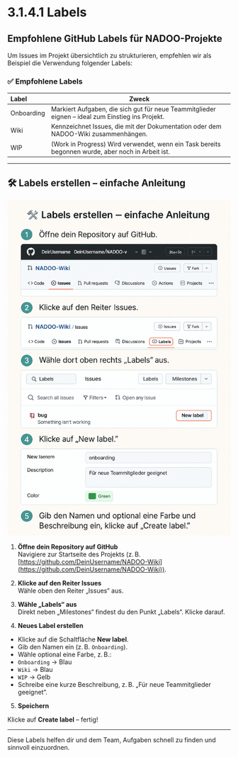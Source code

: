 # 3.1.4.1 Labels

## Empfohlene GitHub Labels für NADOO-Projekte

Um Issues im Projekt übersichtlich zu strukturieren, empfehlen wir als Beispiel die Verwendung folgender Labels:

### ✅ Empfohlene Labels

| Label | Zweck |
| :--- | ---|
| Onboarding | Markiert Aufgaben, die sich gut für neue Teammitglieder eignen – ideal zum Einstieg ins Projekt. |
| Wiki | Kennzeichnet Issues, die mit der Dokumentation oder dem NADOO-Wiki zusammenhängen. |
| WIP | (Work in Progress) Wird verwendet, wenn ein Task bereits begonnen wurde, aber noch in Arbeit ist. |

---

## 🛠️ Labels erstellen – einfache Anleitung

![GitHub Labels](../../../../../images/github_label.png)

1. **Öffne dein Repository auf GitHub**  
Navigiere zur Startseite des Projekts (z. B. [https://github.com/DeinUsername/NADOO-Wiki](https://github.com/DeinUsername/NADOO-Wiki)).

2. **Klicke auf den Reiter Issues**  
Wähle oben den Reiter „Issues“ aus.

3. **Wähle „Labels“ aus**  
Direkt neben „Milestones“ findest du den Punkt „Labels“. Klicke darauf.

4. **Neues Label erstellen**  

- Klicke auf die Schaltfläche **New label**.  
- Gib den Namen ein (z. B. `Onboarding`).  
- Wähle optional eine Farbe, z. B.:  
- `Onboarding` → Blau  
- `Wiki` → Blau  
- `WIP` → Gelb  
- Schreibe eine kurze Beschreibung, z. B. „Für neue Teammitglieder geeignet“.

5. **Speichern**  

Klicke auf **Create label** – fertig!

---

Diese Labels helfen dir und dem Team, Aufgaben schnell zu finden und sinnvoll einzuordnen.

